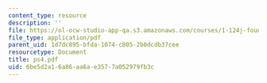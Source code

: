 ```yaml
---
content_type: resource
description: ''
file: https://ol-ocw-studio-app-qa.s3.amazonaws.com/courses/1-124j-foundations-of-software-engineering-fall-2000/6be5d2a16a86aa6ae3577a052979fb3c_ps4.pdf
file_type: application/pdf
parent_uid: 1d7dc895-bfda-1074-c805-2b0dcdb37cee
resourcetype: Document
title: ps4.pdf
uid: 6be5d2a1-6a86-aa6a-e357-7a052979fb3c
---
```

